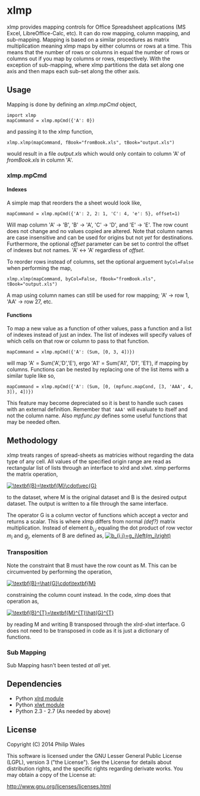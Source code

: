 xlmp
====

xlmp provides mapping controls for Office Spreadsheet applications (MS Excel, LibreOffice-Calc, etc).
It can do row mapping, column mapping, and sub-mapping.
Mapping is based on a similar procedures as matrix multiplication meaning xlmp maps by either columns or rows at a time.
This means that the number of rows or columns in equal the number of rows or columns out if you map by columns or rows, respectively.
With the exception of sub-mapping, where xlmp partitions the data set along one axis and then maps each sub-set along the other axis.

## Usage

Mapping is done by defining an _xlmp.mpCmd_ object,

    import xlmp
    mapCommand = xlmp.mpCmd({'A': 0})

and passing it to the xlmp function,

    xlmp.xlmp(mapCommand, fBook="fromBook.xls", tBook="output.xls")

would result in a file _output.xls_ which would only contain to column 'A' of _fromBook.xls_ in column 'A'.

### xlmp.mpCmd

#### Indexes

A simple map that reorders the a sheet would look like,

    mapCommand = xlmp.mpCmd({'A': 2, 2: 1, 'C': 4, 'e': 5}, offset=1)

Will map column 'A' &rarr; 'B', 'B' &rarr; 'A', 'C' &rarr; 'D', and 'E' &rarr; 'E'.
The row count does not change and no values copied are altered.
Note that column names are case insensitive and can be used for origins but not _yet_ for destinations.
Furthermore, the optional _offset_ parameter can be set to control the offset of indexes but not names.
'A' &#x2194; 'A' regardless of _offset_.

To reorder rows instead of columns, set the optional arguement `byCol=False` when performing the map,

    xlmp.xlmp(mapCommand, byCol=False, fBook="fromBook.xls", tBook="output.xls")

A map using column names can still be used for row mapping; 'A' &rarr; row 1, 'AA' &rarr; row 27, etc.

#### Functions

To map a new value as a function of other values, pass a function and a list of indexes instead of just an index.
The list of indexes will specify values of which cells on that row or column to pass to that function.

    mapCommand = xlmp.mpCmd({'A': (Sum, [0, 3, 4])})

will map 'A' = Sum('A','D','E'), ergo 'A1' = Sum('A1', 'D1', 'E1'), if mapping by columns.
Functions can be nested by replacing one of the list items with a similar tuple like so,

    mapCommand = xlmp.mpCmd({'A': (Sum, [0, (mpfunc.mapCond, [3, 'AAA', 4, 3]), 4])})

This feature may become depreciated so it is best to handle such cases with an external definition.
Remember that `'AAA'` will evaluate to itself and not the column name.
Also _mpfunc.py_ defines some useful functions that may be needed often.

## Methodology

xlmp treats ranges of spread-sheets as matricies without regarding the data type of any cell.
All values of the specified origin range are read as rectangular list of lists through an interface to xlrd and xlwt.
xlmp performs the matrix operation,

<span class="align-center">
  <a href="http://www.codecogs.com/eqnedit.php?latex=\textbf{B}=\textbf{M}\cdot\hat{G}"target="_blank">
    <img src="http://latex.codecogs.com/gif.latex?\textbf{B}=\textbf{M}\cdot\hat{G}"title="\textbf{B}=\textbf{M}\cdot\vec{G}"/>
  </a>
</span>

to the dataset, where M is the original dataset and B is the desired output dataset.
The output is written to a file through the same interface.

The operator G is a column vector of functions which accept a vector and returns a scalar.
This is where xlmp differs from normal _(def?)_ matrix multiplication.
Instead of element _b<sub>i,j</sub>_ equaling the dot product of row vector _m<sub>i</sub>_ and _g<sub>j</sub>_, elements of B are defined as, 
<span class="align-center">
  <a href="http://www.codecogs.com/eqnedit.php?latex=b_{i,j}=g_j\left(m_i\right)" target="_blank">
    <img src="http://latex.codecogs.com/gif.latex?b_{i,j}=g_j\left(m_i\right)" title=" b_{i,j}=g_j\left(m_i\right)"/>
  </a>
</span>

<!--
### Map Commands

In practice, not all of elements of _m<sub>i</sub>_ would be needed by _g<sub>j</sub>_.
Constraining the user to map with only function that accept iterables is unnecessary.
-->

### Transposition

Note the constraint that B must have the row count as M.
This can be circumvented by performing the operation,

<span class="align-center">
  <a href="http://www.codecogs.com/eqnedit.php?latex=\textbf{B}=\hat{G}\cdot\textbf{M}" target="_blank">
    <img src="http://latex.codecogs.com/gif.latex?\textbf{B}=\hat{G}\cdot\textbf{M}" title="\textbf{B}=\hat{G}\cdot\textbf{M}" />
  </a>
</span>

constraining the column count instead.
In the code, xlmp does that operation as,

<span class="align-center">
  <a href="http://www.codecogs.com/eqnedit.php?latex=\textbf{B}^{T}=\textbf{M}^{T}\hat{G}^{T}" target="_blank">
    <img src="http://latex.codecogs.com/gif.latex?\textbf{B}^{T}=\textbf{M}^{T}\hat{G}^{T}" title="\textbf{B}^{T}=\textbf{M}^{T}\hat{G}^{T}" />
  </a>
</span>

by reading M and writing B transposed through the xlrd-xlwt interface.
G does not need to be transposed in code as it is just a dictionary of functions.

### Sub Mapping

Sub Mapping hasn't been tested _at all_ yet.

## Dependencies

- Python [xlrd module](https://github.com/python-excel/xlrd)
- Python [xlwt module](https://github.com/python-excel/xlwt)
- Python 2.3 - 2.7 (As needed by above)

## License
 
 Copyright (C) 2014 Philip Wales

 This software is licensed under the GNU Lesser General Public License (LGPL), version 3 ("the License").
 See the License for details about distribution rights, and the specific rights regarding derivate works.
 You may obtain a copy of the License at:
 
 <http://www.gnu.org/licenses/licenses.html>


